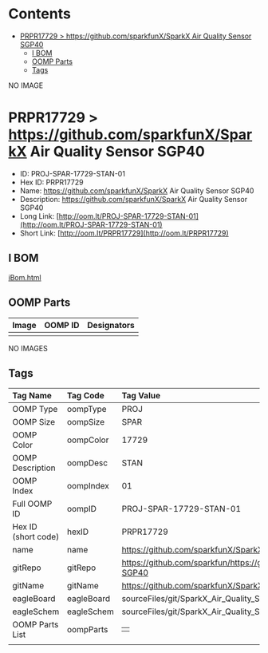 



Contents
========

* [PRPR17729 > https://github.com/sparkfunX/SparkX Air Quality Sensor SGP40](#prpr17729--httpsgithubcomsparkfunxsparkx-air-quality-sensor-sgp40)
	* [I BOM](#i-bom)
	* [OOMP Parts](#oomp-parts)
	* [Tags](#tags)
  
NO IMAGE  
# PRPR17729 > https://github.com/sparkfunX/SparkX Air Quality Sensor SGP40

- ID: PROJ-SPAR-17729-STAN-01
- Hex ID: PRPR17729
- Name: https://github.com/sparkfunX/SparkX Air Quality Sensor SGP40
- Description: https://github.com/sparkfunX/SparkX Air Quality Sensor SGP40
- Long Link: [http://oom.lt/PROJ-SPAR-17729-STAN-01](http://oom.lt/PROJ-SPAR-17729-STAN-01)
- Short Link: [http://oom.lt/PRPR17729](http://oom.lt/PRPR17729)

## I BOM
  
[iBom.html](https://htmlpreview.github.io/?https://github.com/oomlout/oomlout_OOMP_projects_V2/blob/main/PROJ/SPAR/17729/STAN/01/ibom.html)
## OOMP Parts
  

|Image|OOMP ID|Designators|
| :--- | :--- | :--- |
||||
  
NO IMAGES  
## Tags
  

|Tag Name|Tag Code|Tag Value|
| :--- | :--- | :--- |
|OOMP Type|oompType|PROJ|
|OOMP Size|oompSize|SPAR|
|OOMP Color|oompColor|17729|
|OOMP Description|oompDesc|STAN|
|OOMP Index|oompIndex|01|
|Full OOMP ID|oompID|PROJ-SPAR-17729-STAN-01|
|Hex ID (short code)|hexID|PRPR17729|
|name|name|https://github.com/sparkfunX/SparkX Air Quality Sensor SGP40|
|gitRepo|gitRepo|https://github.com/sparkfun/https://github.com/sparkfunX/SparkX_Air_Quality_Sensor-SGP40|
|gitName|gitName|https://github.com/sparkfunX/SparkX_Air_Quality_Sensor-SGP40|
|eagleBoard|eagleBoard|sourceFiles/git/SparkX_Air_Quality_Sensor-SGP40/Hardware/SGP40 Breakout.brd|
|eagleSchem|eagleSchem|sourceFiles/git/SparkX_Air_Quality_Sensor-SGP40/Hardware/SGP40 Breakout.sch|
|OOMP Parts List|oompParts|<table><tr><td></td></tr></table>|
||||
